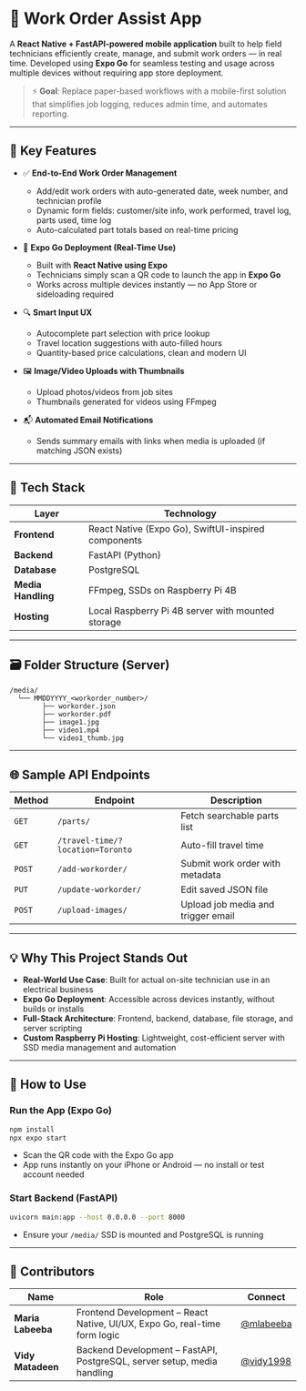 # 🚀 Work Order Assist App

A **React Native + FastAPI-powered mobile application** built to help field technicians efficiently create, manage, and submit work orders — in real time. Developed using **Expo Go** for seamless testing and usage across multiple devices without requiring app store deployment.

> ⚡️ **Goal**: Replace paper-based workflows with a mobile-first solution that simplifies job logging, reduces admin time, and automates reporting.

---

## 🎯 Key Features

* ✅ **End-to-End Work Order Management**

  * Add/edit work orders with auto-generated date, week number, and technician profile
  * Dynamic form fields: customer/site info, work performed, travel log, parts used, time log
  * Auto-calculated part totals based on real-time pricing

* 📱 **Expo Go Deployment (Real-Time Use)**

  * Built with **React Native using Expo**
  * Technicians simply scan a QR code to launch the app in **Expo Go**
  * Works across multiple devices instantly — no App Store or sideloading required

* 🔍 **Smart Input UX**

  * Autocomplete part selection with price lookup
  * Travel location suggestions with auto-filled hours
  * Quantity-based price calculations, clean and modern UI

* 🖼 **Image/Video Uploads with Thumbnails**

  * Upload photos/videos from job sites
  * Thumbnails generated for videos using FFmpeg

* 📬 **Automated Email Notifications**

  * Sends summary emails with links when media is uploaded (if matching JSON exists)

---

## 🧱 Tech Stack

| Layer              | Technology                                          |
| ------------------ | --------------------------------------------------- |
| **Frontend**       | React Native (Expo Go), SwiftUI-inspired components |
| **Backend**        | FastAPI (Python)                                    |
| **Database**       | PostgreSQL                                          |
| **Media Handling** | FFmpeg, SSDs on Raspberry Pi 4B                     |
| **Hosting**        | Local Raspberry Pi 4B server with mounted storage   |

---

## 🗃 Folder Structure (Server)

```
/media/
  └── MMDDYYYY_<workorder_number>/
        ├── workorder.json
        ├── workorder.pdf
        ├── image1.jpg
        ├── video1.mp4
        └── video1_thumb.jpg
```

---

## 🌐 Sample API Endpoints

| Method | Endpoint                         | Description                        |
| ------ | -------------------------------- | ---------------------------------- |
| `GET`  | `/parts/`                        | Fetch searchable parts list        |
| `GET`  | `/travel-time/?location=Toronto` | Auto-fill travel time              |
| `POST` | `/add-workorder/`                | Submit work order with metadata    |
| `PUT`  | `/update-workorder/`             | Edit saved JSON file               |
| `POST` | `/upload-images/`                | Upload job media and trigger email |

---

## 💡 Why This Project Stands Out

* **Real-World Use Case**: Built for actual on-site technician use in an electrical business
* **Expo Go Deployment**: Accessible across devices instantly, without builds or installs
* **Full-Stack Architecture**: Frontend, backend, database, file storage, and server scripting
* **Custom Raspberry Pi Hosting**: Lightweight, cost-efficient server with SSD media management and automation

---

## 🧪 How to Use

### Run the App (Expo Go)

```bash
npm install
npx expo start
```

* Scan the QR code with the Expo Go app
* App runs instantly on your iPhone or Android — no install or test account needed

### Start Backend (FastAPI)

```bash
uvicorn main:app --host 0.0.0.0 --port 8000
```

* Ensure your `/media/` SSD is mounted and PostgreSQL is running

---

## 👥 Contributors

| Name              | Role                                                                      | Connect
| ----------------- | ------------------------------------------------------------------------- | ----------------------------------------
| **Maria Labeeba** | Frontend Development – React Native, UI/UX, Expo Go, real-time form logic | [@mlabeeba](https://github.com/mlabeeba)
| **Vidy Matadeen** | Backend Development – FastAPI, PostgreSQL, server setup, media handling   | [@vidy1998](https://github.com/vidy1998)

